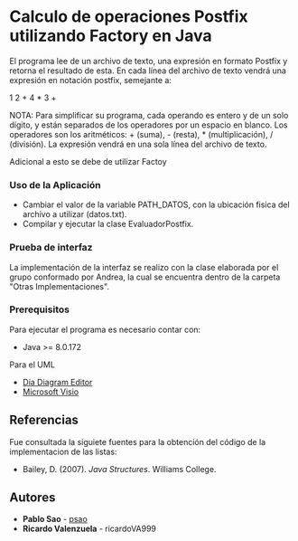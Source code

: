 # Calculo de operaciones Postfix utilizando Factory en Java

El programa lee de un archivo de texto, una expresión en formato Postfix y retorna el resultado de esta. En cada línea del archivo de texto vendrá una expresión en notación postfix, semejante a: 

1 2 + 4 * 3 +       

NOTA: Para simplificar su programa, cada operando es entero y de un solo dígito, y están separados de los operadores por un espacio en blanco. Los operadores son los aritméticos: + (suma), - (resta), * (multiplicación), / (división). La expresión vendrá en una sola línea del archivo de texto.

Adicional a esto se debe de utilizar Factoy 

### Uso de la Aplicación

* Cambiar el valor de la variable PATH_DATOS, con la ubicación fisica del archivo a utilizar (datos.txt).
* Compilar y ejecutar la clase EvaluadorPostfix.

### Prueba de interfaz

La implementación de la interfaz se realizo con la clase elaborada por el grupo conformado por Andrea, la cual se encuentra dentro de la carpeta "Otras Implementaciones".


### Prerequisitos

Para ejecutar el programa es necesario contar con:

* Java >= 8.0.172

Para el UML
* [Dia Diagram Editor](https://sourceforge.net/projects/dia-installer/)
* [Microsoft Visio](https://products.office.com/es/visio/flowchart-software)  

## Referencias

Fue consultada la siguiete fuentes para la obtención del código de la implementacion de las listas:
* Bailey, D. (2007). _Java Structures_. Williams College.


## Autores

* **Pablo Sao** - [psao](https://github.com/psao)
* **Ricardo Valenzuela** - ricardoVA999
